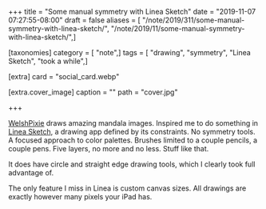 +++
title = "Some manual symmetry with Linea Sketch"
date = "2019-11-07 07:27:55-08:00"
draft = false
aliases = [ "/note/2019/311/some-manual-symmetry-with-linea-sketch/", "/note/2019/11/some-manual-symmetry-with-linea-sketch/",]

[taxonomies]
category = [ "note",]
tags = [ "drawing", "symmetry", "Linea Sketch", "took a while",]

[extra]
card = "social_card.webp"

[extra.cover_image]
caption = ""
path = "cover.jpg"

+++

[WelshPixie][] draws amazing mandala images. Inspired me to do something in [Linea Sketch][], a drawing app defined
by its constraints. No symmetry tools. A focused approach to color palettes. Brushes limited to a couple
pencils, a couple pens. Five layers, no more and no less. Stuff like that.

It does have circle and straight edge drawing tools, which I clearly took full advantage of.

The only feature I miss in Linea is custom canvas sizes. All drawings are exactly however many pixels your
iPad has.

[WelshPixie]: http://delsdoodles.com/
[Linea Sketch]: https://linea-app.com/